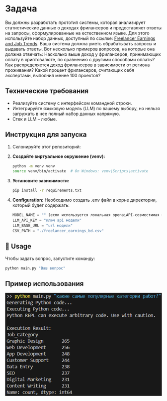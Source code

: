 #  Задача

Вы должны разработать прототип системы, которая анализирует статистические данные о доходах фрилансеров и предоставляет ответы на запросы, сформулированные на естественном языке. Для этого используйте набор данных, доступный по ссылке: [Freelancer Earnings and Job Trends](https://www.kaggle.com/datasets/shohinurpervezshohan/freelancer-earnings-and-job-trends/data).
Ваша система должна уметь обрабатывать запросы и выдавать ответы. Вот несколько примеров вопросов, на которые она должна отвечать:
Насколько выше доход у фрилансеров, принимающих оплату в криптовалюте, по сравнению с другими способами оплаты?
Как распределяется доход фрилансеров в зависимости от региона проживания?
Какой процент фрилансеров, считающих себя экспертами, выполнил менее 100 проектов?


## Технические требования

- Реализуйте систему с интерфейсом командной строки.
- Интегрируйте языковую модель (LLM) по вашему выбору, но нельзя загружать в нее полный набор данных напрямую.
- Стек и LLM – любые.



## Инструкция для запуска

1.  Склонируйте этот репозиторий:

2.  **Создайте виртуальное окружение (venv):**
    ```bash
    python -m venv venv
    source venv/bin/activate  # On Windows: venv\Scripts\activate
    ```

3.  **Установите зависимости:**

    ```bash
    pip install -r requirements.txt
    ```

4.  **Configuration:**
    Необходимо создать .env файл в корне директории, который будет содержать:
    ```python
    MODEL_NAME = "" (если используется локальная openaiAPI-совместимая модель, то значение не важно)
    LLM_API_KEY = "ключ api модели"
    LLM_BASE_URL = "url модели"
    CSV_PATH = "./freelancer_earnings_bd.csv"
    ```


## 🚀 Usage

Чтобы задать вопрос, запустите команду:

```bash
python main.py "Ваш вопрос"
```

## Пример использования

![Пример использования](use_case.png)
